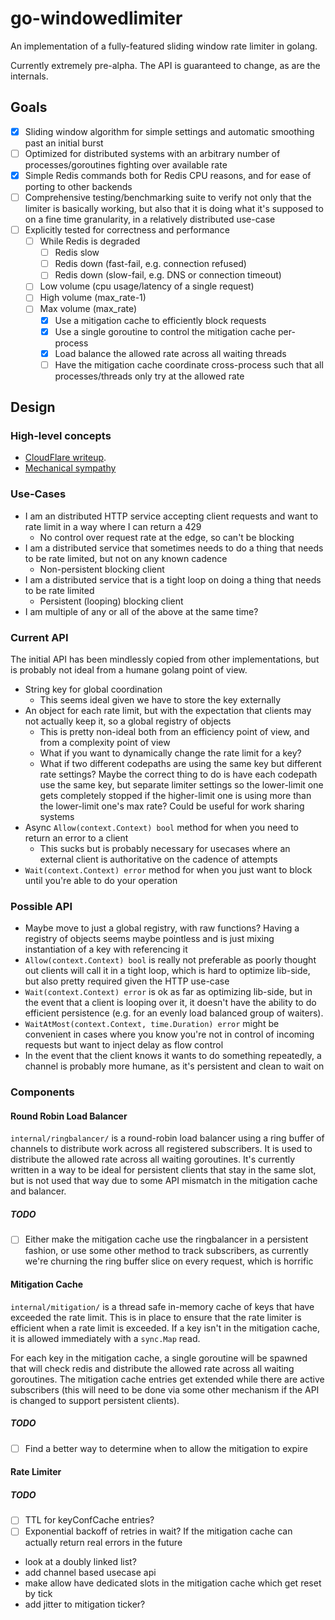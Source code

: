 # go-windowedlimiter

An implementation of a fully-featured sliding window rate limiter in golang.

Currently extremely pre-alpha. The API is guaranteed to change, as are the internals.

## Goals

- [x] Sliding window algorithm for simple settings and automatic smoothing past an initial burst
- [ ] Optimized for distributed systems with an arbitrary number of processes/goroutines fighting over available rate
- [x] Simple Redis commands both for Redis CPU reasons, and for ease of porting to other backends
- [ ] Comprehensive testing/benchmarking suite to verify not only that the limiter is basically working, but also that it is doing what it's supposed to on a fine time granularity, in a relatively distributed use-case
- [ ] Explicitly tested for correctness and performance
  - [ ] While Redis is degraded
    - [ ] Redis slow
    - [ ] Redis down (fast-fail, e.g. connection refused)
    - [ ] Redis down (slow-fail, e.g. DNS or connection timeout)
  - [ ] Low volume (cpu usage/latency of a single request)
  - [ ] High volume (max_rate-1)
  - [ ] Max volume (max_rate)
    - [x] Use a mitigation cache to efficiently block requests
    - [x] Use a single goroutine to control the mitigation cache per-process
    - [x] Load balance the allowed rate across all waiting threads
    - [ ] Have the mitigation cache coordinate cross-process such that all processes/threads only try at the allowed rate

## Design

### High-level concepts

- [CloudFlare writeup](https://blog.cloudflare.com/counting-things-a-lot-of-different-things/).
- [Mechanical sympathy](https://martinfowler.com/articles/lmax.html?ref=wellarchitected#QueuesAndTheirLackOfMechanicalSympathy)

### Use-Cases

- I am an distributed HTTP service accepting client requests and want to rate limit in a way where I can return a 429
  - No control over request rate at the edge, so can't be blocking
- I am a distributed service that sometimes needs to do a thing that needs to be rate limited, but not on any known cadence
  - Non-persistent blocking client
- I am a distributed service that is a tight loop on doing a thing that needs to be rate limited
  - Persistent (looping) blocking client
- I am multiple of any or all of the above at the same time?

### Current API

The initial API has been mindlessly copied from other implementations, but is probably not ideal from a humane golang point of view.

- String key for global coordination
  - This seems ideal given we have to store the key externally
- An object for each rate limit, but with the expectation that clients may not actually keep it, so a global registry of objects
  - This is pretty non-ideal both from an efficiency point of view, and from a complexity point of view
  - What if you want to dynamically change the rate limit for a key?
  - What if two different codepaths are using the same key but different rate settings? Maybe the correct thing to do is have each codepath use the same key, but separate limiter settings so the lower-limit one gets completely stopped if the higher-limit one is using more than the lower-limit one's max rate? Could be useful for work sharing systems
- Async `Allow(context.Context) bool` method for when you need to return an error to a client
  - This sucks but is probably necessary for usecases where an external client is authoritative on the cadence of attempts
- `Wait(context.Context) error` method for when you just want to block until you're able to do your operation

### Possible API

- Maybe move to just a global registry, with raw functions? Having a registry of objects seems maybe pointless and is just mixing instantiation of a key with referencing it
- `Allow(context.Context) bool` is really not preferable as poorly thought out clients will call it in a tight loop, which is hard to optimize lib-side, but also pretty required given the HTTP use-case
- `Wait(context.Context) error` is ok as far as optimizing lib-side, but in the event that a client is looping over it, it doesn't have the ability to do efficient persistence (e.g. for an evenly load balanced group of waiters).
- `WaitAtMost(context.Context, time.Duration) error` might be convenient in cases where you know you're not in control of incoming requests but want to inject delay as flow control
- In the event that the client knows it wants to do something repeatedly, a channel is probably more humane, as it's persistent and clean to wait on

### Components

#### Round Robin Load Balancer

`internal/ringbalancer/` is a round-robin load balancer using a ring buffer of channels to distribute work across all registered subscribers. It is used to distribute the allowed rate across all waiting goroutines. It's currently written in a way to be ideal for persistent clients that stay in the same slot, but is not used that way due to some API mismatch in the mitigation cache and balancer.

##### TODO

- [ ] Either make the mitigation cache use the ringbalancer in a persistent fashion, or use some other method to track subscribers, as currently we're churning the ring buffer slice on every request, which is horrific

#### Mitigation Cache

`internal/mitigation/` is a thread safe in-memory cache of keys that have exceeded the rate limit. This is in place to ensure that the rate limiter is efficient when a rate limit is exceeded. If a key isn't in the mitigation cache, it is allowed immediately with a `sync.Map` read.

For each key in the mitigation cache, a single goroutine will be spawned that will check redis and distribute the allowed rate across all waiting goroutines. The mitigation cache entries get extended while there are active subscribers (this will need to be done via some other mechanism if the API is changed to support persistent clients).

##### TODO

- [ ] Find a better way to determine when to allow the mitigation to expire

#### Rate Limiter

##### TODO

- [ ] TTL for keyConfCache entries?
- [ ] Exponential backoff of retries in wait? If the mitigation cache can actually return real errors in the future

- look at a doubly linked list?
- add channel based usecase api
- make allow have dedicated slots in the mitigation cache which get reset by tick
- add jitter to mitigation ticker?
